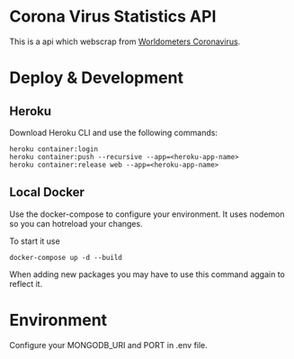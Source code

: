 # Corona Virus Statistics API
This is a api which webscrap from [Worldometers Coronavirus](https://www.worldometers.info/coronavirus/).
# Deploy & Development
## Heroku
Download Heroku CLI and use the following commands:
```
heroku container:login
heroku container:push --recursive --app=<heroku-app-name>
heroku container:release web --app=<heroku-app-name>
```
## Local Docker
Use the docker-compose to configure your environment. It uses nodemon so you can hotreload your changes.

To start it use
```
docker-compose up -d --build
```

When adding new packages you may have to use this command aggain to reflect it.

# Environment
Configure your MONGODB_URI and PORT in .env file.

